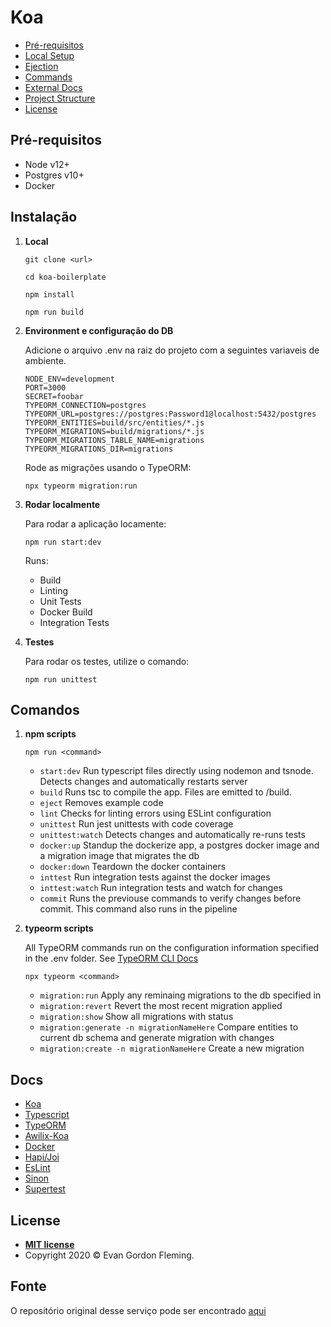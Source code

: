 # Koa

- [Pré-requisitos](#prerequisites)
- [Local Setup](#local)
- [Ejection](#ejection)
- [Commands](#commands)
- [External Docs](#docs)
- [Project Structure](#structure)
- [License](#license)

## Pré-requisitos

- Node v12+
- Postgres v10+
- Docker

## **Instalação**

1.  **Local**

    ```
    git clone <url>

    cd koa-boilerplate

    npm install

    npm run build
    ```

2.  **Environment e configuração do DB**

    Adicione o arquivo .env na raiz do projeto com a seguintes variaveis de ambiente. 

    ```
    NODE_ENV=development
    PORT=3000
    SECRET=foobar
    TYPEORM_CONNECTION=postgres
    TYPEORM_URL=postgres://postgres:Password1@localhost:5432/postgres
    TYPEORM_ENTITIES=build/src/entities/*.js
    TYPEORM_MIGRATIONS=build/migrations/*.js
    TYPEORM_MIGRATIONS_TABLE_NAME=migrations
    TYPEORM_MIGRATIONS_DIR=migrations
    ```

    Rode as migrações usando o TypeORM:

    ```
    npx typeorm migration:run
    ```

3.  **Rodar localmente**

    Para rodar a aplicação locamente:

    ```
    npm run start:dev
    ```

    Runs:

    - Build
    - Linting
    - Unit Tests
    - Docker Build
    - Integration Tests

4.  **Testes**

    Para rodar os testes, utilize o comando:

    ```
    npm run unittest
    ```

## **Comandos**

1.  **npm scripts**

    ```
    npm run <command>
    ```

    - `start:dev` Run typescript files directly using nodemon and tsnode. Detects changes and automatically restarts server
    - `build` Runs tsc to compile the app. Files are emitted to /build.
    - `eject` Removes example code
    - `lint` Checks for linting errors using ESLint configuration
    - `unittest` Run jest unittests with code coverage
    - `unittest:watch` Detects changes and automatically re-runs tests
    - `docker:up` Standup the dockerize app, a postgres docker image and a migration image that migrates the db
    - `docker:down` Teardown the docker containers
    - `inttest` Run integration tests against the docker images
    - `inttest:watch` Run integration tests and watch for changes
    - `commit` Runs the previouse commands to verify changes before commit. This command also runs in the pipeline

2.  **typeorm scripts**

    All TypeORM commands run on the configuration information specified in the .env folder.
    See [TypeORM CLI Docs](https://github.com/typeorm/typeorm/blob/master/docs/using-cli.md)

    ```
    npx typeorm <command>
    ```

    - `migration:run` Apply any reminaing migrations to the db specified in
    - `migration:revert` Revert the most recent migration applied
    - `migration:show` Show all migrations with status
    - `migration:generate -n migrationNameHere` Compare entities to current db schema and generate migration with changes
    - `migration:create -n migrationNameHere` Create a new migration

## **Docs**

- [Koa](https://devdocs.io/koa/)
- [Typescript](https://www.typescriptlang.org/docs/home)
- [TypeORM](https://github.com/typeorm/typeorm/tree/master/docs)
- [Awilix-Koa](https://github.com/jeffijoe/awilix-koa)
- [Docker](https://docs.docker.com)
- [Hapi/Joi](https://github.com/hapijs/joi/blob/master/API.md)
- [EsLint](https://eslint.org/docs/user-guide/configuring)
- [Sinon](https://sinonjs.org/releases/latest/)
- [Supertest](https://www.npmjs.com/package/supertest)

## **License**

- **[MIT license](http://opensource.org/licenses/mit-license.php)**
- Copyright 2020 © Evan Gordon Fleming.

## Fonte

O repositório original desse serviço pode ser encontrado [aqui](https://github.com/gothinkster/realworld)
